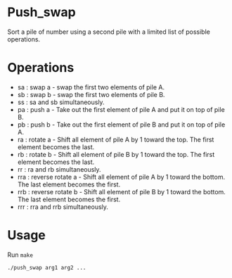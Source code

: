 # Push_swap
Sort a pile of number using a second pile with a limited list of possible operations.

# Operations
* sa : swap a - swap the first two elements of pile A.
* sb : swap b - swap the first two elements of pile B.
* ss : sa and sb simultaneously.
* pa : push a - Take out the first element of pile A and put it on top of pile B.
* pb : push b - Take out the first element of pile B and put it on top of pile A.
* ra : rotate a - Shift all element of pile A by 1 toward the top. The first element becomes the last.
* rb : rotate b - Shift all element of pile B by 1 toward the top. The first element becomes the last.
* rr : ra and rb simultaneously.
* rra : reverse rotate a - Shift all element of pile A by 1 toward the bottom. The last element becomes the first.
* rrb : reverse rotate b - Shift all element of pile B by 1 toward the bottom. The last element becomes the first.
* rrr : rra and rrb simultaneously.

# Usage
Run ``make``

``./push_swap arg1 arg2 ...``
